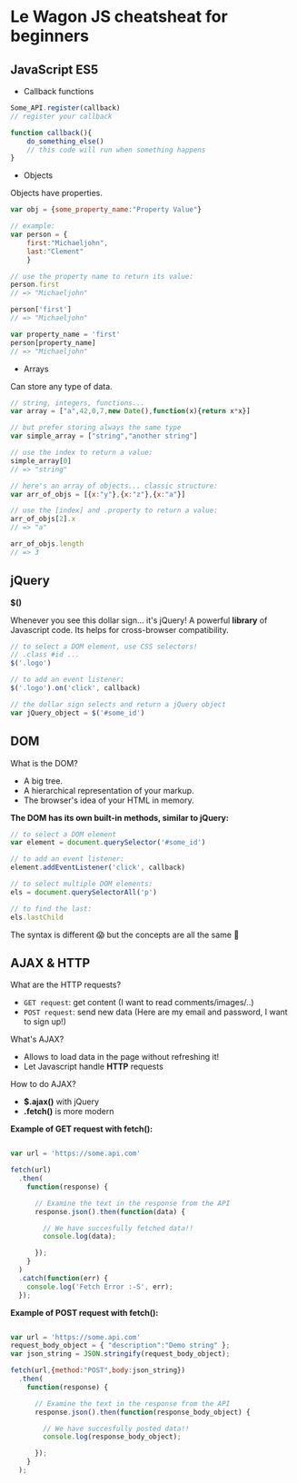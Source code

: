 # Le Wagon JS cheatsheat for beginners

## JavaScript ES5

- Callback functions

```javascript
Some_API.register(callback)
// register your callback

function callback(){
	do_something_else()
	// this code will run when something happens
}
```

- Objects

Objects have properties.

```javascript
var obj = {some_property_name:"Property Value"}

// example:
var person = {
	first:"Michaeljohn",
	last:"Clement"
	}

// use the property name to return its value:
person.first
// => "Michaeljohn"

person['first']
// => "Michaeljohn"

var property_name = 'first'
person[property_name]
// => "Michaeljohn"


```


- Arrays

Can store any type of data.

```javascript
// string, integers, functions...
var array = ["a",42,0,7,new Date(),function(x){return x*x}]

// but prefer storing always the same type
var simple_array = ["string","another string"]

// use the index to return a value:
simple_array[0]
// => "string"

// here's an array of objects... classic structure:
var arr_of_objs = [{x:"y"},{x:"z"},{x:"a"}]

// use the [index] and .property to return a value:
arr_of_objs[2].x
// => "a"

arr_of_objs.length
// => 3
```

## jQuery


**$()**

Whenever you see this dollar sign... it's jQuery! A powerful **library** of Javascript code. Its helps for cross-browser compatibility.

```javascript
// to select a DOM element, use CSS selectors!
// .class #id ...
$('.logo')

// to add an event listener:
$('.logo').on('click', callback)

// the dollar sign selects and return a jQuery object
var jQuery_object = $('#some_id')
```

## DOM

What is the DOM?

- A big tree.
- A hierarchical representation of your markup.
- The browser's idea of your HTML in memory.

**The DOM has its own built-in methods, similar to jQuery:**

```javascript
// to select a DOM element
var element = document.querySelector('#some_id')

// to add an event listener:
element.addEventListener('click', callback)

// to select multiple DOM elements:
els = document.querySelectorAll('p')

// to find the last:
els.lastChild
```

The syntax is different 😱
but the concepts are all the same 🤗

## AJAX & HTTP

What are the HTTP requests?

- `GET request`: get content (I want to read comments/images/..)
- `POST request`: send new data (Here are my email and password, I want to sign up!)

What's AJAX?

- Allows to load data in the page without refreshing it!
- Let Javascript handle **HTTP** requests

How to do AJAX?

- **$.ajax()** with jQuery
- **.fetch()** is more modern

**Example of GET request with fetch():**

```javascript

var url = 'https://some.api.com'

fetch(url)
  .then(
    function(response) {

      // Examine the text in the response from the API
      response.json().then(function(data) {

        // We have succesfully fetched data!!
        console.log(data);

      });
    }
  )
  .catch(function(err) {
    console.log('Fetch Error :-S', err);
  });
```

**Example of POST request with fetch():**

```javascript

var url = 'https://some.api.com'
request_body_object = { "description":"Demo string" };
var json_string = JSON.stringify(request_body_object);

fetch(url,{method:"POST",body:json_string})
  .then(
    function(response) {

      // Examine the text in the response from the API
      response.json().then(function(response_body_object) {

        // We have succesfully posted data!!
        console.log(response_body_object);

      });
    }
  );
```




